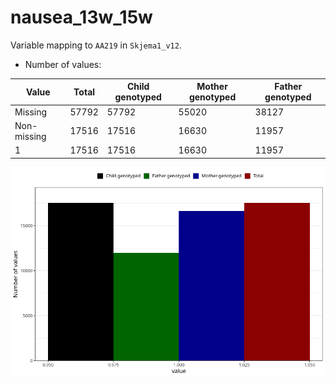 # nausea_13w_15w
Variable mapping to `AA219` in `Skjema1_v12`.
- Number of values:

| Value | Total | Child genotyped | Mother genotyped | Father genotyped |
| ----- | ----- | --------------- | ---------------- | ---------------- |
| Missing | 57792 | 57792 | 55020 | 38127 |
| Non-missing | 17516 | 17516 | 16630 | 11957 |
| 1 | 17516 | 17516 | 16630 | 11957 |



![](nausea_13w_15w_n.png)



